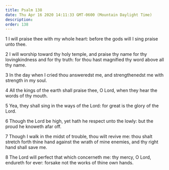 ```yaml
---
title: Psalm 138
date: Thu Apr 16 2020 14:11:33 GMT-0600 (Mountain Daylight Time)
description: 
order: 138
---
```


<p>
  1 I will praise thee with my whole heart: before the gods will I sing praise
  unto thee.
</p>
<p>
  2 I will worship toward thy holy temple, and praise thy name for thy
  lovingkindness and for thy truth: for thou hast magnified thy word above all
  thy name.
</p>
<p>
  3 In the day when I cried thou answeredst me, and strengthenedst me with
  strength in my soul.
</p>
<p>
  4 All the kings of the earth shall praise thee, O Lord, when they hear the
  words of thy mouth.
</p>
<p>
  5 Yea, they shall sing in the ways of the Lord: for great is the glory of the
  Lord.
</p>
<p>
  6 Though the Lord be high, yet hath he respect unto the lowly: but the proud
  he knoweth afar off.
</p>
<p>
  7 Though I walk in the midst of trouble, thou wilt revive me: thou shalt
  stretch forth thine hand against the wrath of mine enemies, and thy right hand
  shall save me.
</p>
<span></span>
<p>
  8 The Lord will perfect that which concerneth me: thy mercy, O Lord, endureth
  for ever: forsake not the works of thine own hands.
</p>
